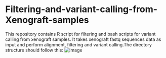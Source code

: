 # Filtering-and-variant-calling-from-Xenograft-samples
This repository contains R script for filtering and bash scripts for variant calling from xenograft samples. It takes xenograft fastq sequences data as input and perform alignment, filtering and variant calling.The directory structure should follow this:
![image](https://user-images.githubusercontent.com/95637336/161505563-3b274aa5-054d-467e-80bb-48514cf200cc.png)
